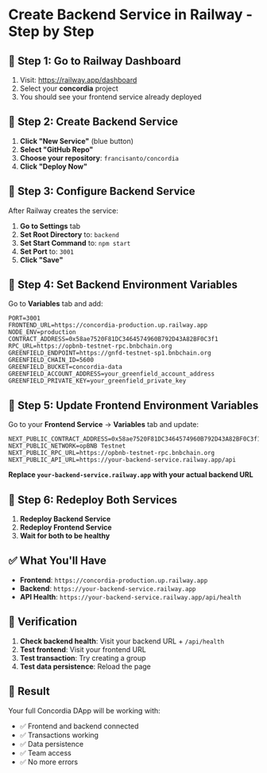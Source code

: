 # Create Backend Service in Railway - Step by Step

## 🚀 **Step 1: Go to Railway Dashboard**

1. Visit: https://railway.app/dashboard
2. Select your **concordia** project
3. You should see your frontend service already deployed

## 🚀 **Step 2: Create Backend Service**

1. **Click "New Service"** (blue button)
2. **Select "GitHub Repo"**
3. **Choose your repository**: `francisanto/concordia`
4. **Click "Deploy Now"**

## 🚀 **Step 3: Configure Backend Service**

After Railway creates the service:

1. **Go to Settings** tab
2. **Set Root Directory** to: `backend`
3. **Set Start Command** to: `npm start`
4. **Set Port** to: `3001`
5. **Click "Save"**

## 🚀 **Step 4: Set Backend Environment Variables**

Go to **Variables** tab and add:

```
PORT=3001
FRONTEND_URL=https://concordia-production.up.railway.app
NODE_ENV=production
CONTRACT_ADDRESS=0x58ae7520F81DC3464574960B792D43A82BF0C3f1
RPC_URL=https://opbnb-testnet-rpc.bnbchain.org
GREENFIELD_ENDPOINT=https://gnfd-testnet-sp1.bnbchain.org
GREENFIELD_CHAIN_ID=5600
GREENFIELD_BUCKET=concordia-data
GREENFIELD_ACCOUNT_ADDRESS=your_greenfield_account_address
GREENFIELD_PRIVATE_KEY=your_greenfield_private_key
```

## 🚀 **Step 5: Update Frontend Environment Variables**

Go to your **Frontend Service** → **Variables** tab and update:

```
NEXT_PUBLIC_CONTRACT_ADDRESS=0x58ae7520F81DC3464574960B792D43A82BF0C3f1
NEXT_PUBLIC_NETWORK=opBNB Testnet
NEXT_PUBLIC_RPC_URL=https://opbnb-testnet-rpc.bnbchain.org
NEXT_PUBLIC_API_URL=https://your-backend-service.railway.app/api
```

**Replace `your-backend-service.railway.app` with your actual backend URL**

## 🚀 **Step 6: Redeploy Both Services**

1. **Redeploy Backend Service**
2. **Redeploy Frontend Service**
3. **Wait for both to be healthy**

## ✅ **What You'll Have**

- **Frontend**: `https://concordia-production.up.railway.app`
- **Backend**: `https://your-backend-service.railway.app`
- **API Health**: `https://your-backend-service.railway.app/api/health`

## 🎯 **Verification**

1. **Check backend health**: Visit your backend URL + `/api/health`
2. **Test frontend**: Visit your frontend URL
3. **Test transaction**: Try creating a group
4. **Test data persistence**: Reload the page

## 🚀 **Result**

Your full Concordia DApp will be working with:
- ✅ Frontend and backend connected
- ✅ Transactions working
- ✅ Data persistence
- ✅ Team access
- ✅ No more errors 